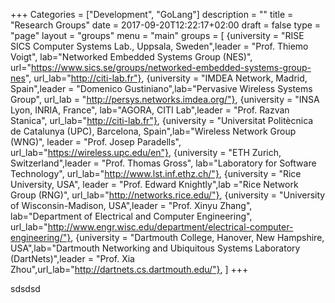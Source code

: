 +++
Categories = ["Development", "GoLang"]
description = ""
title = "Research Groups"
date = 2017-09-20T12:22:17+02:00
draft = false
type = "page"
layout = "groups"
menu = "main"
groups = [
    {university = "RISE SICS Computer Systems Lab., Uppsala, Sweden",leader = "Prof. Thiemo Voigt", lab="Networked Embedded Systems Group (NES)", url="https://www.sics.se/groups/networked-embedded-systems-group-nes", url_lab="http://citi-lab.fr"},
    {university = "IMDEA Network, Madrid, Spain",leader = "Domenico Gustiniano",lab="Pervasive Wireless Systems Group", url_lab = "http://persys.networks.imdea.org/"},
    {university = "INSA Lyon, INRIA, France", lab="AGORA, CITI Lab",leader = "Prof. Razvan Stanica", url_lab="http://citi-lab.fr"},
    {university = "Universitat Politècnica de Catalunya (UPC), Barcelona, Spain",lab="Wireless Network Group (WNG)", leader = "Prof. Josep Paradells", url_lab="https://wireless.upc.edu/en"},
    {university = "ETH Zurich, Switzerland",leader = "Prof. Thomas Gross", lab="Laboratory for Software Technology", url_lab="http://www.lst.inf.ethz.ch/"},
        {university = "Rice University, USA", leader = "Prof. Edward Knightly",lab ="Rice Network Group (RNG)", url_lab="http://networks.rice.edu/"},
    {university = "University of Wisconsin-Madison, USA",leader = "Prof. Xinyu Zhang", lab="Department of Electrical and Computer Engineering", url_lab="http://www.engr.wisc.edu/department/electrical-computer-engineering/"},
    {university = "Dartmouth College, Hanover, New Hampshire, USA",lab="Dartmouth Networking and Ubiquitous Systems Laboratory (DartNets)",leader = "Prof. Xia Zhou",url_lab="http://dartnets.cs.dartmouth.edu/"},
]
+++

sdsdsd
